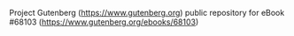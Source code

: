 Project Gutenberg (https://www.gutenberg.org) public repository for eBook #68103 (https://www.gutenberg.org/ebooks/68103)
